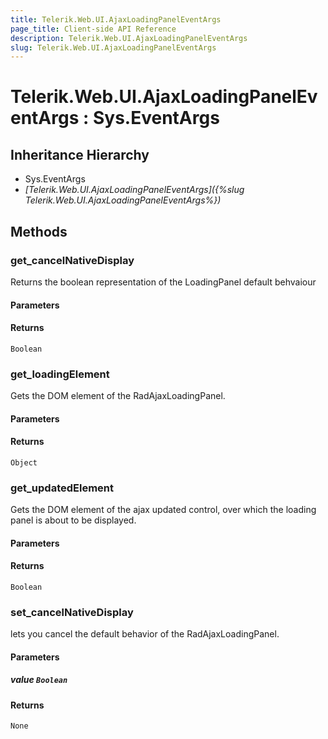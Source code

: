 ```yaml
---
title: Telerik.Web.UI.AjaxLoadingPanelEventArgs
page_title: Client-side API Reference
description: Telerik.Web.UI.AjaxLoadingPanelEventArgs
slug: Telerik.Web.UI.AjaxLoadingPanelEventArgs
---
```


# Telerik.Web.UI.AjaxLoadingPanelEventArgs : Sys.EventArgs 

## Inheritance Hierarchy

* Sys.EventArgs
* *[Telerik.Web.UI.AjaxLoadingPanelEventArgs]({%slug Telerik.Web.UI.AjaxLoadingPanelEventArgs%})*

## Methods

###  get_cancelNativeDisplay

Returns the boolean representation of the LoadingPanel default behvaiour

#### Parameters

#### Returns

`Boolean` 

###  get_loadingElement

Gets the DOM element of the RadAjaxLoadingPanel.

#### Parameters

#### Returns

`Object` 

###  get_updatedElement

Gets the DOM element of the ajax updated control, over which the loading panel is about to be displayed.

#### Parameters

#### Returns

`Boolean` 

###  set_cancelNativeDisplay

lets you cancel the default behavior of the RadAjaxLoadingPanel.

#### Parameters

##### value `Boolean`

#### Returns

`None` 


